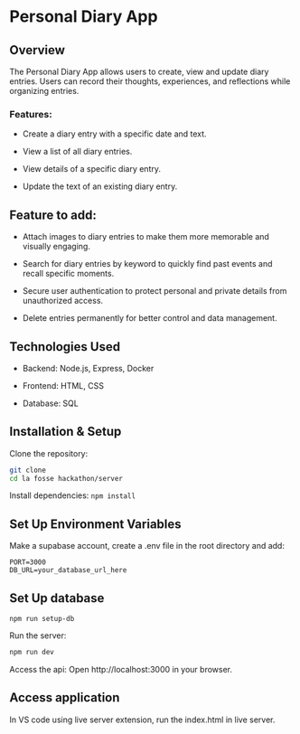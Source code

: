 # Personal Diary App

## Overview

The Personal Diary App allows users to create, view and update diary entries. Users can record their thoughts, experiences, and reflections while organizing entries.

### Features:

- Create a diary entry with a specific date and text.

- View a list of all diary entries.

- View details of a specific diary entry.

- Update the text of an existing diary entry.

## Feature to add:

- Attach images to diary entries to make them more memorable and visually engaging.

- Search for diary entries by keyword to quickly find past events and recall specific moments.

- Secure user authentication to protect personal and private details from unauthorized access.

- Delete entries permanently for better control and data management.


## Technologies Used

- Backend: Node.js, Express, Docker

- Frontend: HTML, CSS

- Database: SQL

## Installation & Setup

Clone the repository:

```bash
git clone
cd la fosse hackathon/server
```

Install dependencies:
`npm install`


## Set Up Environment Variables
Make a supabase account, create a .env file in the root directory and add:
```
PORT=3000
DB_URL=your_database_url_here
```

## Set Up database
```
npm run setup-db
```

Run the server:
```bash
npm run dev
```
Access the api:
Open http://localhost:3000 in your browser.


## Access application
In VS code using live server extension, run the index.html in live server.